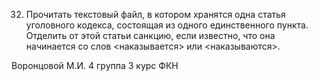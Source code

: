 32.	Прочитать текстовый файл, в котором хранятся одна статья уголовного кодекса, состоящая из одного единственного пункта. Отделить от этой статьи санкцию, если известно, что она начинается со слов <наказывается> или <наказываются>.

Воронцовой М.И. 4 группа 3 курс ФКН
